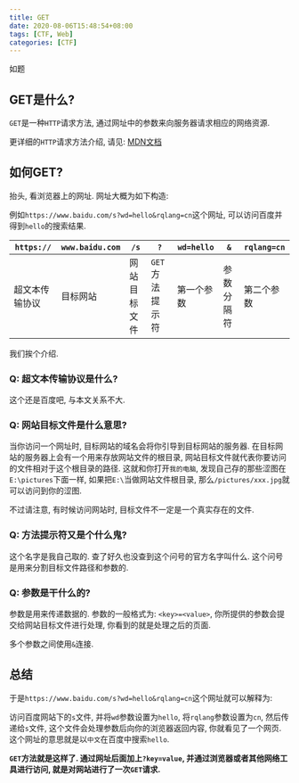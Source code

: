 ```yaml
---
title: GET
date: 2020-08-06T15:48:54+08:00
tags: [CTF, Web]
categories: [CTF]
---
```


如题

<!--more-->

## GET是什么?

`GET`是一种`HTTP`请求方法, 通过网址中的参数来向服务器请求相应的网络资源.

更详细的`HTTP`请求方法介绍, 请见: [MDN文档](https://developer.mozilla.org/zh-CN/docs/Web/HTTP/Methods)

## 如何GET?

抬头, 看浏览器上的网址. 网址大概为如下构造:

例如`https://www.baidu.com/s?wd=hello&rqlang=cn`这个网址, 可以访问百度并得到`hello`的搜索结果.

| `https://` | `www.baidu.com` |  `/s`  | `?` | `wd=hello` | `&` | `rqlang=cn` |
|----------|----------------|------|---|-----------|---|-----------|
| 超文本传输协议 | 目标网站 | 网站目标文件 | `GET`方法提示符 | 第一个参数 | 参数分隔符 | 第二个参数 |

我们挨个介绍.

### Q: 超文本传输协议是什么?

这个还是百度吧, 与本文关系不大.

### Q: 网站目标文件是什么意思?

当你访问一个网址时, 目标网站的域名会将你引导到目标网站的服务器. 在目标网站的服务器上会有一个用来存放网站文件的根目录, 网站目标文件就代表你要访问的文件相对于这个根目录的路径. 这就和你打开`我的电脑`,  发现自己存的那些涩图在`E:\pictures`下面一样, 如果把`E:\`当做网站文件根目录, 那么`/pictures/xxx.jpg`就可以访问到你的涩图.

不过请注意, 有时候访问网站时, 目标文件不一定是一个真实存在的文件.

### Q: 方法提示符又是个什么鬼?

这个名字是我自己取的. 查了好久也没查到这个问号的官方名字叫什么. 这个问号是用来分割目标文件路径和参数的.

### Q: 参数是干什么的?

参数是用来传递数据的. 参数的一般格式为: `<key>=<value>`, 你所提供的参数会提交给网站目标文件进行处理, 你看到的就是处理之后的页面.

多个参数之间使用`&`连接.

## 总结

于是`https://www.baidu.com/s?wd=hello&rqlang=cn`这个网址就可以解释为:

访问百度网站下的`s`文件, 并将`wd`参数设置为`hello`, 将`rqlang`参数设置为`cn`, 然后传递给`s`文件, 这个文件会处理参数后向你的浏览器返回内容, 你就看见了一个网页. 这个网址的意思就是以`中文`在百度中搜索`hello`.

**`GET`方法就是这样了. 通过网址后面加上`?key=value`, 并通过浏览器或者其他网络工具进行访问, 就是对网站进行了一次`GET`请求.**